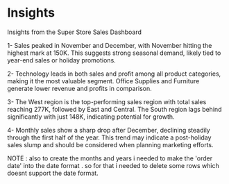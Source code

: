 # Insights

Insights from the Super Store Sales Dashboard

1- Sales peaked in November and December, with November hitting the highest mark at 150K. This suggests strong seasonal demand, likely tied to year-end sales or holiday promotions.

2- Technology leads in both sales and profit among all product categories, making it the most valuable segment. Office Supplies and Furniture generate lower revenue and profits in comparison.

3- The West region is the top-performing sales region with total sales reaching 277K, followed by East and Central. The South region lags behind significantly with just 148K, indicating potential for growth.

4- Monthly sales show a sharp drop after December, declining steadily through the first half of the year. This trend may indicate a post-holiday sales slump and should be considered when planning marketing efforts.


NOTE : also to create the months and years i needed to make the 'order date' into the date format . so for that i needed to delete some rows which doesnt support the date format.
